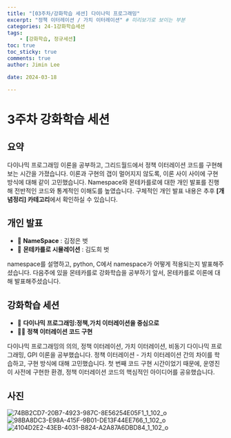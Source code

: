 ```yaml
---
title: "[03주차/강화학습 세션] 다이나믹 프로그래밍"
excerpt: "정책 이터레이션 / 가치 이터레이션" # 미리보기로 보이는 부분
categories: 24-1강화학습세션
tags: 
    - [강화학습, 정규세션]
toc: true
toc_sticky: true
comments: true
author: Jimin Lee

date: 2024-03-18

---
```


# 3주차 강화학습 세션

## 요약

다이나믹 프로그래밍 이론을 공부하고, 그리드월드에서 정책 이터레이션 코드를 구현해보는 시간을 가졌습니다. 
이론과 구현의 갭이 멀어지지 않도록, 이론 사이 사이에 구현 방식에 대해 같이 고민했습니다. 
Namespace와 몬테카를로에 대한 개인 발표를 진행해 전반적인 코드와 통계적인 이해도를 높였습니다. 
구체적인 개인 발표 내용은 추후 **[개념정리] 카테고리**에서 확인하실 수 있습니다.  

## 개인 발표

- 📗 **NameSpace** : 김정은 벗
- 📗 **몬테카를로 시뮬레이션** : 김도희 벗

namespace를 설명하고, python, C에서 namespace가 어떻게 적용되는지 발표해주셨습니다.
다음주에 있을 몬테카를로 강화학습을 공부하기 앞서, 몬테카를로 이론에 대해 발표해주셨습니다. 

## 강화학습 세션

- 📗 **다이나믹 프로그래밍:정책,가치 이터레이션을 중심으로**
- 👩‍💻 **정책 이터레이션 코드 구현**

다이나믹 프로그래밍의 의의, 정책 이터레이션, 가치 이터레이션, 비동기 다이나믹 프로그래밍, GPI 이론을 공부했습니다. 
정책 이터레이션 - 가치 이터레이션 간의 차이를 학습하고, 구현 방식에 대해 고민했습니다. 
첫 번째 코드 구현 시간이었기 때문에, 운영진이 사전에 구현한 환경, 정책 이터레이션 코드의 핵심적인 아이디어를 공유했습니다. 
    

## 사진
![74BB2CD7-20B7-4923-987C-8E56254E05F1_1_102_o](https://github.com/KanghwaSisters/kanghwasisters.github.io/assets/126959470/fd7f7ebb-70ce-4709-b34b-ed07a91a77e3)
![98BA8DC3-E98A-415F-9B01-DE13F44EE766_1_102_o](https://github.com/KanghwaSisters/kanghwasisters.github.io/assets/126959470/374b240b-7d7d-41f7-b999-3d09232b1963)
![4104D2E2-43EB-4031-B824-A2A87A6DBD84_1_102_o](https://github.com/KanghwaSisters/kanghwasisters.github.io/assets/126959470/3e851e9c-73ae-4493-b763-5318e20c7405)

